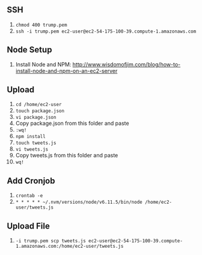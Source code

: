 ## SSH
1. `chmod 400 trump.pem`
2. `ssh -i trump.pem ec2-user@ec2-54-175-100-39.compute-1.amazonaws.com`

## Node Setup
1. Install Node and NPM: http://www.wisdomofjim.com/blog/how-to-install-node-and-npm-on-an-ec2-server

## Upload
1. `cd /home/ec2-user`
2. `touch package.json`
3. `vi package.json`
4. Copy package.json from this folder and paste
5. `:wq!`
6. `npm install`
7. `touch tweets.js`
8. `vi tweets.js`
9. Copy tweets.js from this folder and paste
10. `wq!`

## Add Cronjob
1. `crontab -e`
2. `* * * * * ~/.nvm/versions/node/v6.11.5/bin/node /home/ec2-user/tweets.js`

## Upload File
1. `-i trump.pem scp tweets.js ec2-user@ec2-54-175-100-39.compute-1.amazonaws.com:/home/ec2-user/tweets.js`

